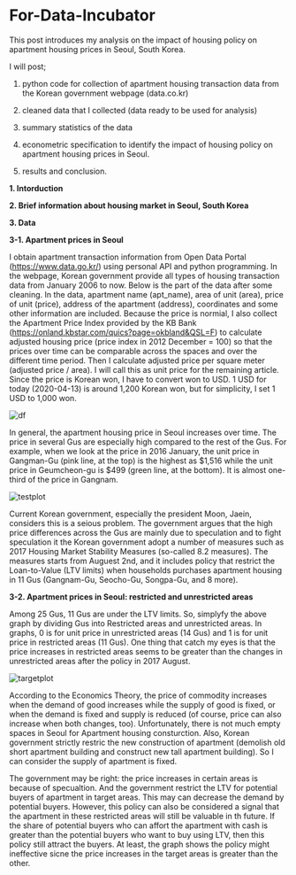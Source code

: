 # For-Data-Incubator

This post introduces my analysis on the impact of housing policy on apartment housing prices in Seoul, South Korea.

I will post; 

1) python code for collection of apartment housing transaction data from the Korean government webpage (data.co.kr)

2) cleaned data that I collected (data ready to be used for analysis)

3) summary statistics of the data

4) econometric specification to identify the impact of housing policy on apartment housing prices in Seoul.

6) results and conclusion.



**1. Intorduction**


**2. Brief information about housing market in Seoul, South Korea**

**3. Data** 

**3-1. Apartment prices in Seoul**

I obtain apartment transaction information from Open Data Portal (https://www.data.go.kr/) using personal API and python programming. In the webpage, Korean government provide all types of housing transaction data from January 2006 to now. Below is the part of the data after some cleaning. In the data, apartment name (apt_name), area of unit (area), price of unit (price), address of the apartment (address), coordinates and some other information are included. Because the price is normial, I also collect the Apartment Price Index provided by the KB Bank (https://onland.kbstar.com/quics?page=okbland&QSL=F) to calculate adjusted housing price (price index in 2012 December = 100) so that the prices over time can be comparable across the spaces and over the different time period. Then I calculate adjusted price per square meter (adjusted price / area). I will call this as unit price for the remaining article. Since the price is Korean won, I have to convert won to USD. 1 USD for today (2020-04-13) is around 1,200 Korean won, but for simplicity, I set 1 USD to 1,000 won.

![df](https://user-images.githubusercontent.com/62204139/79158997-281b6980-7d8c-11ea-85e7-6fe1eb551217.png)


In general, the apartment housing price in Seoul increases over time. The price in several Gus are especially high compared to the rest of the Gus. For example, when we look at the price in 2016 January, the unit price in Gangman-Gu (pink line, at the top) is the highest as $1,516 while the unit price in Geumcheon-gu is $499 (green line, at the bottom). It is almost one-third of the price in Gangnam.  

![testplot](https://user-images.githubusercontent.com/62204139/79156383-a295ba80-7d87-11ea-8336-f818b9397e67.png)

Current Korean government, especially the president Moon, Jaein, considers this is a seious problem. The government argues that the high price differences across the Gus are mainly due to speculation and to fight speculation it the Korean government adopt a number of measures such as 2017 Housing Market Stability Measures (so-called 8.2 measures). The measures starts from Auguest 2nd, and it includes policy that restrict the Loan-to-Value (LTV limits) when households purchases apartment housing in 11 Gus (Gangnam-Gu, Seocho-Gu, Songpa-Gu, and 8 more).

**3-2. Apartment prices in Seoul: restricted and unrestricted areas**


Among 25 Gus, 11 Gus are under the LTV limits. So, simplyfy the above graph by dividing Gus into Restricted areas and unrestricted areas. In graphs, 0 is for unit price in unrestricted areas (14 Gus) and 1 is for unit price in restricted areas (11 Gus). One thing that catch my eyes is that the price increases in restricted areas seems to be greater than the changes in unrestricted areas after the policy in 2017 August.

![targetplot](https://user-images.githubusercontent.com/62204139/79161081-b9d8a600-7d8f-11ea-8529-d5b0a781cf25.png)

According to the Economics Theory, the price of commodity increases when the demand of good increases while the supply of good is fixed, or when the demand is fixed and supply is reduced (of course, price can also increase when both changes, too). Unfortunately, there is not much empty spaces in Seoul for Apartment housing consturction. Also, Korean government strictly restric the new construction of apartment (demolish old short apartment building and construct new tall apartment building). So I can consider the supply of apartment is fixed. 

The government may be right: the price increases in certain areas is because of specualtion. And the government restrict the LTV for potential buyers of apartment in target areas. This may can decrease the demand by potential buyers. However, this policy can also be considered a signal that the apartment in these restricted areas will still be valuable in th future. If the share of potential buyers who can affort the apartment with cash is greater than the potential buyers who want to buy using LTV, then this policy still attract the buyers. At least, the graph shows the policy might ineffective sicne the price increases in the target areas is greater than the other.




